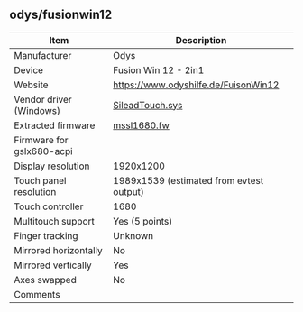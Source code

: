odys/fusionwin12
------------------

| Item | Description |
|------|-------------|
| Manufacturer            | Odys                 |
| Device                  | Fusion Win 12 - 2in1 |
| Website                 | https://www.odyshilfe.de/FuisonWin12 |
| Vendor driver (Windows) | [SileadTouch.sys](windows/SileadTouch.sys) |
| Extracted firmware      | [mssl1680.fw](mssl1680.fw) |
| Firmware for gslx680-acpi ||
| Display resolution      | 1920x1200 |
| Touch panel resolution  | 1989x1539 (estimated from evtest output) |
| Touch controller        | 1680 |
| Multitouch support      | Yes (5 points) |
| Finger tracking         | Unknown |
| Mirrored horizontally   | No |
| Mirrored vertically     | Yes |
| Axes swapped            | No |
| Comments                | |
